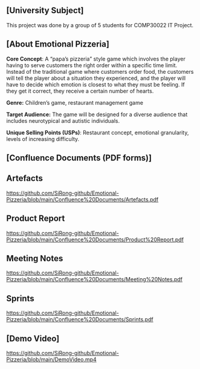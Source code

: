 ## [University Subject]
This project was done by a group of 5 students for COMP30022 IT Project.

## [About Emotional Pizzeria]  
**Core Concept**: A “papa’s pizzeria” style game which involves the player having to serve customers the right order within a specific time limit. Instead of the traditional game where customers order food, the customers will tell the player about a situation they experienced, and the player will have to decide which emotion is closest to what they must be feeling. If they get it correct, they receive a certain number of hearts.

**Genre:** Children’s game, restaurant management game 

**Target Audience:** The game will be designed for a diverse audience that includes neurotypical and autistic individuals.

**Unique Selling Points (USPs)**: Restaurant concept, emotional granularity, levels of increasing difficulty.

## [Confluence Documents (PDF forms)]

## Artefacts
https://github.com/SiRong-github/Emotional-Pizzeria/blob/main/Confluence%20Documents/Artefacts.pdf

## Product Report
https://github.com/SiRong-github/Emotional-Pizzeria/blob/main/Confluence%20Documents/Product%20Report.pdf

## Meeting Notes
https://github.com/SiRong-github/Emotional-Pizzeria/blob/main/Confluence%20Documents/Meeting%20Notes.pdf

## Sprints
https://github.com/SiRong-github/Emotional-Pizzeria/blob/main/Confluence%20Documents/Sprints.pdf

## [Demo Video]
https://github.com/SiRong-github/Emotional-Pizzeria/blob/main/DemoVideo.mp4
